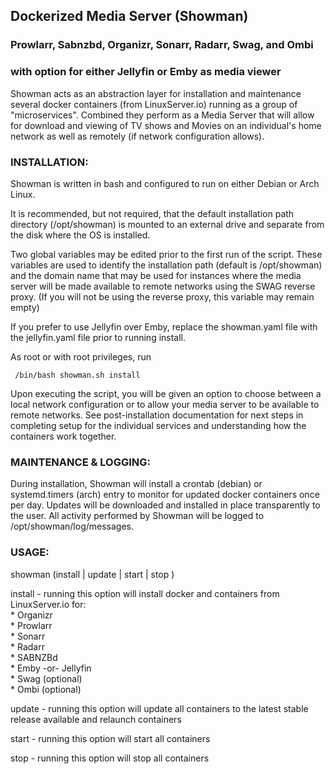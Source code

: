 <h2>Dockerized Media Server (Showman)</h2>

<h3>Prowlarr, Sabnzbd, Organizr, Sonarr, Radarr, Swag, and Ombi</h3>
<h3>with option for either Jellyfin or Emby as media viewer</h3><p>

Showman acts as an abstraction layer for installation and maintenance several docker containers (from LinuxServer.io) running as a group of "microservices". Combined they perform as a Media Server that will allow for download and viewing of TV shows and Movies on an individual's home network as well as remotely (if network configuration allows).

<h3>INSTALLATION:</h3>

Showman is written in bash and configured to run on either Debian or Arch Linux. 

It is recommended, but not required, that the default installation path directory (/opt/showman) is mounted to an external drive and separate from the disk where the OS is installed.

Two global variables may be edited prior to the first run of the script. These variables are used to identify the installation path (default is /opt/showman) and the domain name that may be used for instances where the media server will be made available to remote networks using the SWAG reverse proxy. (If you will not be using the reverse proxy, this variable may remain empty)

If you prefer to use Jellyfin over Emby, replace the showman.yaml file with the jellyfin.yaml file prior to running install.

As root or with root privileges, run 

     /bin/bash showman.sh install
     
Upon executing the script, you will be given an option to choose between a local network configuration or to allow your media server to be available to remote networks. See post-installation documentation for next steps in completing setup for the individual services and understanding how the containers work together.

<h3>MAINTENANCE & LOGGING:</h3>

During installation, Showman will install a crontab (debian) or systemd.timers (arch) entry to monitor for updated docker containers once per day. Updates will be downloaded and installed in place transparently to the user. All activity performed by Showman will be logged to /opt/showman/log/messages.

<h3>USAGE:</h3>

showman (install | update | start | stop )

install - running this option will install docker and containers from LinuxServer.io for:<br>
      * Organizr<br>
      * Prowlarr<br>
      * Sonarr<br>
      * Radarr<br>
      * SABNZBd<br>
      * Emby -or- Jellyfin<br>
      * Swag (optional)<br>
      * Ombi (optional)<p>

update - running this option will update all containers to the latest stable release available and relaunch containers

start - running this option will start all containers

stop - running this option will stop all containers
